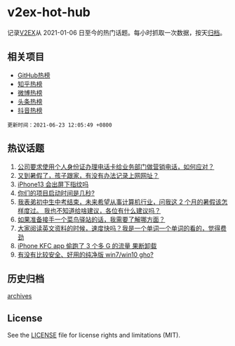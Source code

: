 # v2ex-hot-hub

 记录[V2EX](https://www.v2ex.com/)从 2021-01-06 日至今的热门话题。每小时抓取一次数据，按天[归档](archives)。
 
 ## 相关项目

- [GitHub热榜](https://github.com/lonnyzhang423/github-hot-hub)
- [知乎热榜](https://github.com/lonnyzhang423/zhihu-hot-hub)
- [微博热榜](https://github.com/lonnyzhang423/weibo-hot-hub)
- [头条热榜](https://github.com/lonnyzhang423/toutiao-hot-hub)
- [抖音热榜](https://github.com/lonnyzhang423/douyin-hot-hub)


 `更新时间：2021-06-23 12:05:49 +0800`

## 热议话题

1. [公司要求使用个人身份证办理电话卡给业务部门做营销电话，如何应对？](https://www.v2ex.com/t/785080)
1. [又到暑假了，孩子跟家，有没有办法记录上网网址？](https://www.v2ex.com/t/785202)
1. [iPhone13 会出屏下指纹吗](https://www.v2ex.com/t/785091)
1. [你们的项目启动时间是几秒?](https://www.v2ex.com/t/785066)
1. [我表弟初中生中考结束，未来希望从事计算机行业，问我这 2 个月的暑假该怎样度过。 我也不知道给啥建议，各位有什么建议吗？](https://www.v2ex.com/t/785142)
1. [如果准备接手一个菜鸟驿站的话，我需要了解哪方面？](https://www.v2ex.com/t/785056)
1. [大家阅读英文资料的时候，速度快吗？我是一个单词一个单词的看的，觉得费劲](https://www.v2ex.com/t/785041)
1. [iPhone KFC app 偷跑了 3 个多 G 的流量 果断卸载](https://www.v2ex.com/t/785079)
1. [有没有比较安全、好用的纯净版 win7/win10 gho?](https://www.v2ex.com/t/785232)

## 历史归档

[archives](archives)

## License

See the [LICENSE](LICENSE) file for license rights and limitations (MIT).
